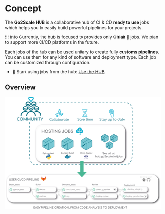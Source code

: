# Concept

The **Go2Scale HUB** is a collaborative hub of CI & CD
**ready to use** jobs which helps you to easily build powerful pipelines for your
projects.

!!! info
    Currently, the hub is focused to provides only **Gitlab 🦊** jobs. We plan
    to support more CI/CD platforms in the future.

Each jobs of the hub can be used unitary to create fully **customs pipelines.**
You can use them for any kind of software and deployment type. Each job can be
customized through configuration.

* 🚀 Start using jobs from the hub: [Use the HUB](/use-the-hub)
<!-- * 🙋 Contribute to the hub: [Contributing](/contributing) -->

## Overview

![HUB overview](images/g2shub_mvp.png)
